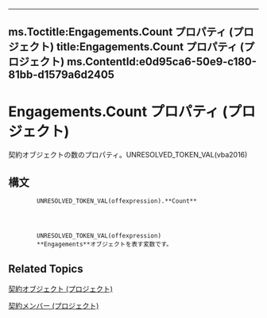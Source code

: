 

---
ms.Toctitle:Engagements.Count プロパティ (プロジェクト)
title:Engagements.Count プロパティ (プロジェクト)
ms.ContentId:e0d95ca6-50e9-c180-81bb-d1579a6d2405
---
# Engagements.Count プロパティ (プロジェクト)




契約オブジェクトの数のプロパティ。UNRESOLVED_TOKEN_VAL(vba2016)

## 構文

            UNRESOLVED_TOKEN_VAL(offexpression).**Count**




            UNRESOLVED_TOKEN_VAL(offexpression)
            **Engagements**オブジェクトを表す変数です。



## Related Topics

[契約オブジェクト (プロジェクト)](4986802b-1d53-7bc6-0bc7-6a5b83855628.md)

[契約メンバー (プロジェクト)](a1851a7d-96e5-c523-4ccb-66c5a91220b0.md)




